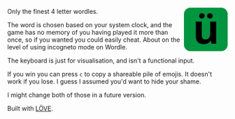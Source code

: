 <img src=https://github.com/The-Balthazar/Rudl/raw/master/Icon.png align=right>Only the finest 4 letter wordles.

The word is chosen based on your system clock, and the game has no memory of you having played it more than once, so if you wanted you could easily cheat. About on the level of using incogneto mode on Wordle.

The keyboard is just for visualisation, and isn't a functional input.

If you win you can press `c` to copy a shareable pile of emojis. It doesn't work if you lose. I guess I assumed you'd want to hide your shame.

I might change both of those in a future version.

Built with [LÖVE](https://love2d.org/).
